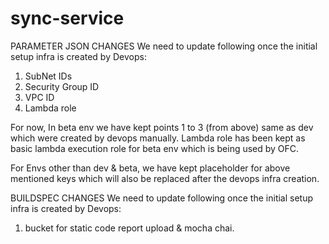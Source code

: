 # sync-service

PARAMETER JSON CHANGES
We need to update following once the initial setup infra is created by Devops: 
1. SubNet IDs
2. Security Group ID
3. VPC ID
4. Lambda role

For now, In beta env we have kept points 1 to 3 (from above) same as dev which were created by devops manually. Lambda role has been kept as basic lambda execution role for beta env which is being used by OFC.

For Envs other than dev & beta, we have kept placeholder for above mentioned keys which will also be replaced after the devops infra creation.


BUILDSPEC CHANGES
We need to update following once the initial setup infra is created by Devops: 
1. bucket for static code report upload & mocha chai.
